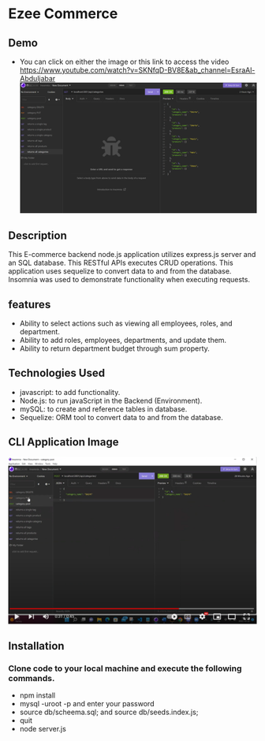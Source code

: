 # Ezee Commerce
 ## Demo
  - You can click on either the image or this link to access the video https://www.youtube.com/watch?v=SKNfqD-BV8E&ab_channel=EsraAl-Abduljabar
 [![IMAGE ALT TEXT](assets/images/2.png)](https://www.youtube.com/watch?v=dyrAdTTZL48&ab_channel=EsraAl-Abduljabar "readme")

## Description
This E-commerce backend node.js application utilizes express.js server and an SQL database. This RESTful APIs executes CRUD operations. This application uses sequelize to convert data to and from the database. Insomnia was used to demonstrate functionality when executing requests.
## features
- Ability to select actions such as viewing all employees, roles, and department.
- Ability to add roles, employees, departments, and update them.
- Ability to return department budget through sum property.
## Technologies Used
- javascript: to add functionality.
- Node.js: to run javaScript in the Backend (Environment).
- mySQL: to create and reference tables in database.
- Sequelize: ORM tool to convert data to and from the database.

## CLI Application Image
![CLI application](assets/images/1.png "Final Look")
## Installation
### Clone code to your local machine and execute the following commands.
- npm install
- mysql -uroot -p and enter your password
- source db/scheema.sql; and source db/seeds.index.js;
- quit 
- node server.js
